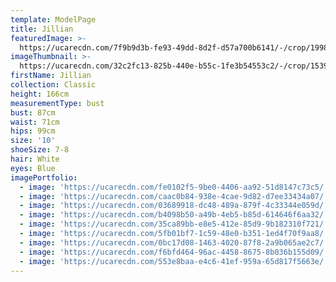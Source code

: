 ```yaml
---
template: ModelPage
title: Jillian
featuredImage: >-
  https://ucarecdn.com/7f9b9d3b-fe93-49dd-8d2f-d57a700b6141/-/crop/1998x1094/0,0/-/preview/
imageThumbnail: >-
  https://ucarecdn.com/32c2fc13-825b-440e-b55c-1fe3b54553c2/-/crop/1539x1961/0,0/-/preview/
firstName: Jillian
collection: Classic
height: 166cm
measurementType: bust
bust: 87cm
waist: 71cm
hips: 99cm
size: '10'
shoeSize: 7-8
hair: White
eyes: Blue
imagePortfolio:
  - image: 'https://ucarecdn.com/fe0102f5-9be0-4406-aa92-51d8147c73c5/'
  - image: 'https://ucarecdn.com/caac0b84-938e-4cae-9d82-d7ee33434a07/'
  - image: 'https://ucarecdn.com/03689918-dc48-489a-879f-4c33344e059d/'
  - image: 'https://ucarecdn.com/b4098b50-a49b-4eb5-b85d-614646f6aa32/'
  - image: 'https://ucarecdn.com/35ca89bb-e8e5-412e-85d9-9b182310f721/'
  - image: 'https://ucarecdn.com/5fb01bf7-1c59-48e0-b351-1ed4f70f9aa8/'
  - image: 'https://ucarecdn.com/0bc17d08-1463-4020-87f8-2a9b065ae2c7/'
  - image: 'https://ucarecdn.com/f6bfd464-96ac-4458-8675-8b036b155d09/'
  - image: 'https://ucarecdn.com/553e8baa-e4c6-41ef-959a-65d817f5663e/'
---
```


